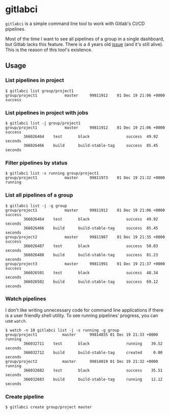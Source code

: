 # gitlabci

`gitlabci` is a simple command line tool to work with Gitlab's CI/CD pipelines.

Most of the time I want to see all pipelines of a group in a single dashboard,
but Gitlab lacks this feature. There is a 4 years old
[issue](https://gitlab.com/gitlab-org/gitlab/issues/7861) (and it's still
alive). This is the reason of this tool's existence.

## Usage

### List pipelines in project

```
$ gitlabci list group/project1
group/project1            master     99811912    01 Dec 19 21:06 +0000 success
```

### List pipelines in project with jobs

```
$ gitlabci list -j group/project1
group/project1            master     99811912    01 Dec 19 21:06 +0000 success
        366026464    test       black                success  49.92 seconds
        366026466    build      build-stable-tag     success  85.45 seconds
```

### Filter pipelines by status

```
$ gitlabci list -s running group/project1
group/project1            master     99811973    01 Dec 19 21:32 +0000 running
```

### List all pipelines of a group

```
$ gitlabci list -j -g group
group/project1            master     99811912    01 Dec 19 21:06 +0000 success
        366026464    test       black                success  49.92 seconds
        366026466    build      build-stable-tag     success  85.45 seconds
group/project2            master     99811987    01 Dec 19 21:35 +0000 success
        366026487    test       black                success  50.03 seconds
        366026488    build      build-stable-tag     success  81.23 seconds
group/project3            master     99811991    01 Dec 19 21:37 +0000 success
        366026501    test       black                success  48.34 seconds
        366026502    build      build-stable-tag     success  69.12 seconds
```

### Watch pipelines

I don't like writing unnecessary code for command line applications
if there is a user friendly shell utility. To see running pipelines' progress,
you can use `watch`.

```
$ watch -n 10 gitlabci list -j -s running -g group
group/project1           master      99814035 01 Dec 19 21:33 +0000 running
        366032711    test       black                running    39.52 seconds
        366032712    build      build-stable-tag     created     0.00 seconds
group/project2           master      99814019 01 Dec 19 21:32 +0000 running
        366032682    test       black                success    35.51 seconds
        366032683    build      build-stable-tag     running    12.12 seconds
```

### Create pipeline

```
$ gitlabci create group/project master
```
